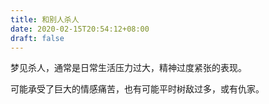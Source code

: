 ```yaml
---
title: 和别人杀人
date: 2020-02-15T20:54:12+08:00
draft: false
---
```


梦见杀人，通常是日常生活压力过大，精神过度紧张的表现。

可能承受了巨大的情感痛苦，也有可能平时树敌过多，或有仇家。

